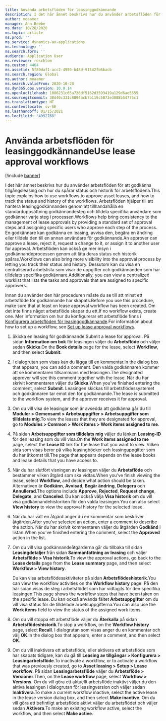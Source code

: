 ```yaml
---
title: Använda arbetsflöden för leasinggodkännande
description: I det här ämnet beskrivs hur du använder arbetsflöden för att godkänna tillgångsleasing och hur du spårar status och historik för arbetsflödena.
author: moaamer
manager: Ann Beebe
ms.date: 10/28/2020
ms.topic: article
ms.prod: ''
ms.service: dynamics-ax-applications
ms.technology: ''
ms.search.form: ''
audience: Application User
ms.reviewer: roschlom
ms.custom: 4464
ms.assetid: 5f89daf1-acc2-4959-b48d-91542fb6bacb
ms.search.region: Global
ms.author: moaamer
ms.search.validFrom: 2020-10-28
ms.dyn365.ops.version: 10.0.14
ms.openlocfilehash: 1086231c65a726df5162d3593419a129d6ae5655
ms.sourcegitcommit: 38d40c331c8894acb7b119c5073e3088b54776c1
ms.translationtype: HT
ms.contentlocale: sv-SE
ms.lasthandoff: 01/15/2021
ms.locfileid: "4992768"
---
```

# <a name="use-lease-approval-workflows"></a><span data-ttu-id="9cd0f-103">Använda arbetsflöden för leasinggodkännande</span><span class="sxs-lookup"><span data-stu-id="9cd0f-103">Use lease approval workflows</span></span>

[!include [banner](../includes/banner.md)]

<span data-ttu-id="9cd0f-104">I det här ämnet beskrivs hur du använder arbetsflöden för att godkänna tillgångsleasing och hur du spårar status och historik för arbetsflödena.</span><span class="sxs-lookup"><span data-stu-id="9cd0f-104">This topic explains how to use workflows to approve asset leases, and how to track the status and history of the workflows.</span></span> <span data-ttu-id="9cd0f-105">Arbetsflöden hjälper till att hantera leasinggodkännanden genom att tillhandahålla en standarduppsättning godkännandesteg och tilldela specifika användare som godkänner varje steg i processen.</span><span class="sxs-lookup"><span data-stu-id="9cd0f-105">Workflows help bring consistency to the management of lease approvals by providing a standard set of approval steps and assigning specific users who approve each step of the process.</span></span> <span data-ttu-id="9cd0f-106">En godkännare kan godkänna en leasing, avvisa den, begära en ändring eller tilldela den till en annan användare för godkännande.</span><span class="sxs-lookup"><span data-stu-id="9cd0f-106">An approver can approve a lease, reject it, request a change to it, or assign it to another user for approval.</span></span> <span data-ttu-id="9cd0f-107">Arbetsflöden kan också ge mer insyn i godkännandeprocessen genom att låta deras status och historik spåras.</span><span class="sxs-lookup"><span data-stu-id="9cd0f-107">Workflows can also bring more visibility into the approval process by letting you track their status and history.</span></span> <span data-ttu-id="9cd0f-108">Dessutom kan du visa en centraliserad arbetslista som visar de uppgifter och godkännanden som har tilldelats specifika godkännare.</span><span class="sxs-lookup"><span data-stu-id="9cd0f-108">Additionally, you can view a centralized worklist that lists the tasks and approvals that are assigned to specific approvers.</span></span>

<span data-ttu-id="9cd0f-109">Innan du använder den här proceduren måste du se till att minst ett arbetsflöde för godkännande har skapats.</span><span class="sxs-lookup"><span data-stu-id="9cd0f-109">Before you use this procedure, make sure that at least on lease approval workflow has been created.</span></span> <span data-ttu-id="9cd0f-110">Om det inte finns något arbetsflöde skapar du ett.</span><span class="sxs-lookup"><span data-stu-id="9cd0f-110">If no workflow exists, create one.</span></span> <span data-ttu-id="9cd0f-111">Mer information om hur du konfigurerar ett arbetsflöde finns i [Konfigurera arbetsflöden för leasinggodkännande](set-up-lease-wrkflw.md).</span><span class="sxs-lookup"><span data-stu-id="9cd0f-111">For information about how to set up a workflow, see [Set up lease approval workflows](set-up-lease-wrkflw.md).</span></span>

1. <span data-ttu-id="9cd0f-112">Skicka en leasing för godkännande.</span><span class="sxs-lookup"><span data-stu-id="9cd0f-112">Submit a lease for approval.</span></span> <span data-ttu-id="9cd0f-113">På sidan **Information om bok** för leasingen väljer du **Arbetsflöde** och väljer sedan **Skicka**.</span><span class="sxs-lookup"><span data-stu-id="9cd0f-113">On the **Book details** page for the lease, select **Workflow**, and then select **Submit**.</span></span>
2. <span data-ttu-id="9cd0f-114">I dialogrutan som visas kan du lägga till en kommentar.</span><span class="sxs-lookup"><span data-stu-id="9cd0f-114">In the dialog box that appears, you can add a comment.</span></span> <span data-ttu-id="9cd0f-115">Den valda godkännaren kommer att se kommentaren tillsammans med leasingen.</span><span class="sxs-lookup"><span data-stu-id="9cd0f-115">The designated approver will see this comment together with the lease.</span></span> <span data-ttu-id="9cd0f-116">När du har skrivit kommentaren väljer du **Skicka**.</span><span class="sxs-lookup"><span data-stu-id="9cd0f-116">When you've finished entering the comment, select **Submit**.</span></span> <span data-ttu-id="9cd0f-117">Leasingen skickas till arbetsflödessystemet och godkännaren tar emot den för godkännande.</span><span class="sxs-lookup"><span data-stu-id="9cd0f-117">The lease is submitted to the workflow system, and the approver receives it for approval.</span></span>
3. <span data-ttu-id="9cd0f-118">Om du vill visa de leasingar som är avsedda att godkänna går du till **Moduler \> Gemensamt \> Arbetsuppgifter \> Arbetsuppgifter som tilldelats mig**.</span><span class="sxs-lookup"><span data-stu-id="9cd0f-118">To view the leases that they are designated for approval, go to **Modules \> Common \> Work items \> Work items assigned to me**.</span></span>
4. <span data-ttu-id="9cd0f-119">På sidan **Arbetsuppgifter som tilldelats mig** väljer du länken **Leasing-ID** för den leasing som du vill visa.</span><span class="sxs-lookup"><span data-stu-id="9cd0f-119">On the **Work items assigned to me** page, select the **Lease ID** link for the lease that you want to view.</span></span> <span data-ttu-id="9cd0f-120">Vilken sida som visas beror på vilka leasingböcker och leasinguppgifter som du har åtkomst till.</span><span class="sxs-lookup"><span data-stu-id="9cd0f-120">The page that appears depends on the lease books and lease details that you have access to.</span></span>
5. <span data-ttu-id="9cd0f-121">När du har slutfört visningen av leasingen väljer du **Arbetsflöde** och bestämmer vilken åtgärd som ska vidtas.</span><span class="sxs-lookup"><span data-stu-id="9cd0f-121">When you've finish viewing the lease, select **Workflow**, and decide what action should be taken.</span></span> <span data-ttu-id="9cd0f-122">Alternativen är **Godkänn**, **Avvisad**, **Begär ändring**, **Delegera** och **Annullerad**.</span><span class="sxs-lookup"><span data-stu-id="9cd0f-122">The options include **Approve**, **Rejected**, **Request change**, **Delegate**, and **Canceled**.</span></span> <span data-ttu-id="9cd0f-123">Du kan också välja **Visa historik** om du vill visa godkännandehistoriken för den valda leasingen.</span><span class="sxs-lookup"><span data-stu-id="9cd0f-123">You can also select **View history** to view the approval history for the selected lease.</span></span>
6. <span data-ttu-id="9cd0f-124">När du har valt en åtgärd anger du en kommentar som beskriver åtgärden.</span><span class="sxs-lookup"><span data-stu-id="9cd0f-124">After you've selected an action, enter a comment to describe the action.</span></span> <span data-ttu-id="9cd0f-125">När du har skrivit kommentaren väljer du åtgärden **Godkänd** i listan.</span><span class="sxs-lookup"><span data-stu-id="9cd0f-125">When you've finished entering the comment, select the **Approved** action in the list.</span></span>
7. <span data-ttu-id="9cd0f-126">Om du vill visa godkännandeåtgärderna går du tillbaka till sidan **Leasingdetaljer** från sidan **Sammanfattning av leasing** och väljer **Arbetsflöde \> Visa historik**.</span><span class="sxs-lookup"><span data-stu-id="9cd0f-126">To view the approval actions, go back to the **Lease details** page from the **Lease summary** page, and then select **Workflow \> View history**.</span></span>

    <span data-ttu-id="9cd0f-127">Du kan visa arbetsflödesaktiviteter på sidan **Arbetsflödeshistorik**.</span><span class="sxs-lookup"><span data-stu-id="9cd0f-127">You can view the workflow activities on the **Workflow history** page.</span></span> <span data-ttu-id="9cd0f-128">På den här sidan visas de steg i arbetsflödet som har vidtagits för den specifika leasingen.</span><span class="sxs-lookup"><span data-stu-id="9cd0f-128">This page shows the workflow steps that have been taken on the specific lease.</span></span> <span data-ttu-id="9cd0f-129">Du kan också använda fältet **Arbetsuppgifter** om du vill visa status för de tilldelade arbetsuppgifterna.</span><span class="sxs-lookup"><span data-stu-id="9cd0f-129">You can also use the **Work items** field to view the status of the assigned work items.</span></span>

8. <span data-ttu-id="9cd0f-130">Om du vill stoppa ett arbetsflöde väljer du **Återkalla** på sidan **Arbetsflödeshistorik**.</span><span class="sxs-lookup"><span data-stu-id="9cd0f-130">To stop a workflow, on the **Workflow history** page, select **Recall**.</span></span> <span data-ttu-id="9cd0f-131">I dialogrutan som visas anger du en kommentar och välj **OK**.</span><span class="sxs-lookup"><span data-stu-id="9cd0f-131">In the dialog box that appears, enter a comment, and then select **OK**.</span></span>
9. <span data-ttu-id="9cd0f-132">Om du vill inaktivera ett arbetsflöde, eller aktivera ett arbetsflöde som har skapats tidigare, kan du gå till **Leasing av tillgångar \> Konfigurera \> Leasingarbetsflöde**.</span><span class="sxs-lookup"><span data-stu-id="9cd0f-132">To inactivate a workflow, or to activate a workflow that was previously created, go to **Asset leasing \> Setup \> Lease workflow**.</span></span> <span data-ttu-id="9cd0f-133">På sidan **Leasingarbetsflöde** väljer du **Arbetsflöde \> Versioner**.</span><span class="sxs-lookup"><span data-stu-id="9cd0f-133">Then, on the **Lease workflow** page, select **Workflow \> Versions**.</span></span> <span data-ttu-id="9cd0f-134">Om du vill göra ett aktuellt arbetsflöde inaktivt väljer du den aktiva leasingen i dialogrutan för leasingversion och väljer sedan **Inaktivera**.</span><span class="sxs-lookup"><span data-stu-id="9cd0f-134">To make a current workflow inactive, select the active lease in the lease version dialog box, and then select **Make inactive**.</span></span> <span data-ttu-id="9cd0f-135">Om du vill göra ett befintligt arbetsflöde aktivt väljer du arbetsflödet och väljer sedan **Aktivera**.</span><span class="sxs-lookup"><span data-stu-id="9cd0f-135">To make an existing workflow active, select the workflow, and then select **Make active**.</span></span>
